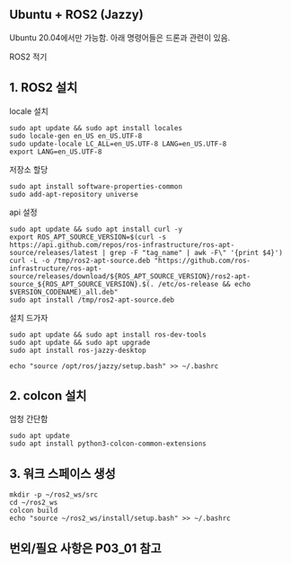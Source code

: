 Ubuntu + ROS2 (Jazzy)
---
Ubuntu 20.04에서만 가능함. 아래 명령어들은 드론과 관련이 있음.

ROS2 적기

## 1. ROS2 설치

locale 설치
```
sudo apt update && sudo apt install locales
sudo locale-gen en_US en_US.UTF-8
sudo update-locale LC_ALL=en_US.UTF-8 LANG=en_US.UTF-8
export LANG=en_US.UTF-8
```

저장소 할당
```
sudo apt install software-properties-common
sudo add-apt-repository universe
```

api 설정
```
sudo apt update && sudo apt install curl -y
export ROS_APT_SOURCE_VERSION=$(curl -s https://api.github.com/repos/ros-infrastructure/ros-apt-source/releases/latest | grep -F "tag_name" | awk -F\" '{print $4}')
curl -L -o /tmp/ros2-apt-source.deb "https://github.com/ros-infrastructure/ros-apt-source/releases/download/${ROS_APT_SOURCE_VERSION}/ros2-apt-source_${ROS_APT_SOURCE_VERSION}.$(. /etc/os-release && echo $VERSION_CODENAME)_all.deb"
sudo apt install /tmp/ros2-apt-source.deb
```

설치 드가자
```
sudo apt update && sudo apt install ros-dev-tools
sudo apt update && sudo apt upgrade
sudo apt install ros-jazzy-desktop
```

```
echo "source /opt/ros/jazzy/setup.bash" >> ~/.bashrc
```

## 2. colcon 설치
엄청 간단함
```
sudo apt update
sudo apt install python3-colcon-common-extensions
```

## 3. 워크 스페이스 생성
```
mkdir -p ~/ros2_ws/src
cd ~/ros2_ws
colcon build
echo "source ~/ros2_ws/install/setup.bash" >> ~/.bashrc
```

## 번외/필요 사항은 P03_01 참고